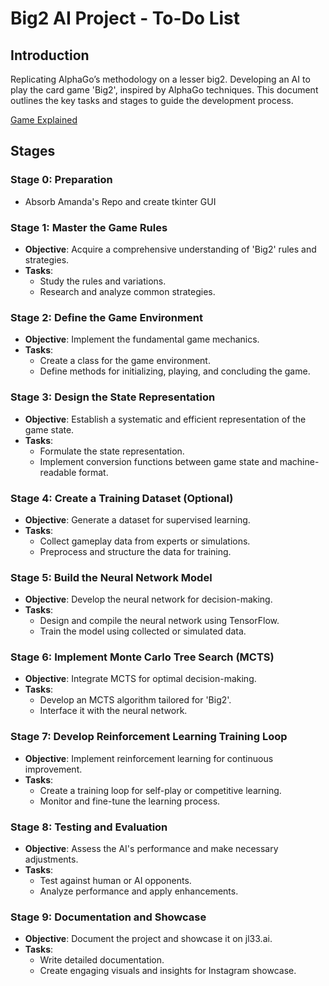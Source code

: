 # Big2 AI Project - To-Do List

## Introduction
Replicating AlphaGo’s methodology on a lesser big2. Developing an AI to play the card game 'Big2', inspired by AlphaGo techniques. This document outlines the key tasks and stages to guide the development process.

[Game Explained](https://youtu.be/U28DKiVQpVM)

## Stages

### Stage 0: Preparation 
- Absorb Amanda's Repo and create tkinter GUI

### Stage 1: Master the Game Rules
- **Objective**: Acquire a comprehensive understanding of 'Big2' rules and strategies.
- **Tasks**:
  - Study the rules and variations.
  - Research and analyze common strategies.

### Stage 2: Define the Game Environment
- **Objective**: Implement the fundamental game mechanics.
- **Tasks**:
  - Create a class for the game environment.
  - Define methods for initializing, playing, and concluding the game.

### Stage 3: Design the State Representation
- **Objective**: Establish a systematic and efficient representation of the game state.
- **Tasks**:
  - Formulate the state representation.
  - Implement conversion functions between game state and machine-readable format.

### Stage 4: Create a Training Dataset (Optional)
- **Objective**: Generate a dataset for supervised learning.
- **Tasks**:
  - Collect gameplay data from experts or simulations.
  - Preprocess and structure the data for training.

### Stage 5: Build the Neural Network Model
- **Objective**: Develop the neural network for decision-making.
- **Tasks**:
  - Design and compile the neural network using TensorFlow.
  - Train the model using collected or simulated data.

### Stage 6: Implement Monte Carlo Tree Search (MCTS)
- **Objective**: Integrate MCTS for optimal decision-making.
- **Tasks**:
  - Develop an MCTS algorithm tailored for 'Big2'.
  - Interface it with the neural network.

### Stage 7: Develop Reinforcement Learning Training Loop
- **Objective**: Implement reinforcement learning for continuous improvement.
- **Tasks**:
  - Create a training loop for self-play or competitive learning.
  - Monitor and fine-tune the learning process.

### Stage 8: Testing and Evaluation
- **Objective**: Assess the AI's performance and make necessary adjustments.
- **Tasks**:
  - Test against human or AI opponents.
  - Analyze performance and apply enhancements.

### Stage 9: Documentation and Showcase
- **Objective**: Document the project and showcase it on jl33.ai.
- **Tasks**:
  - Write detailed documentation.
  - Create engaging visuals and insights for Instagram showcase.
